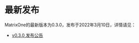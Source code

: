 # **最新发布** 

MatrixOne的最新版本为0.3.0，发布于2022年3月10日，详情请见：  
* [v0.3.0 发布公告](../Release-Notes/v0.3.0.md)


<!--end-->